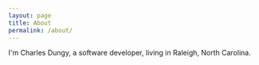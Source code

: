 ```yaml
---
layout: page
title: About
permalink: /about/
---
```


I'm Charles Dungy, a software developer, living in Raleigh, North Carolina.
